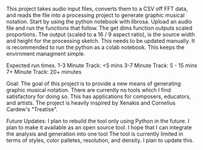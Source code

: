 This project takes audio input files, converts them to a CSV off FFT data, and reads the file into a processing project to generate graphic musical notation.
Start by using the python notebook with librosa. Upload an audio file and run the functions that follow. The get dims function outputs scaled proportions.
The output (scaled to a 16 / 9 aspect ratio), is the source width and height for the processing sketch. This needs to be updated manually. It is recommended to run the python as a colab notebook.
This keeps the envirnment managment simple.

Expected run times. 
1-3 Minute Track: <5 mins
3-7 Minute Track: 5 - 15 mins
7+ Minute Track: 20+ minutes


Goal: 
The goal of this project is to provide a new means of generating graphic musical notation. There are currently no tools which I find satisfactory for doing so. 
This has applications for composers, educators, and artists. The project is heavily inspired by Xenakis and Cornelius Cardew's "Treatise".

Future Updates:
I plan to rebuild the tool only using Python in the future. I plan to make it available as an open source tool.
I hope that I can integrate the analysis and generation into one tool 
The tool is currently limited in terms of styles, color palletes, resolution, and density.
I plan to update this.
